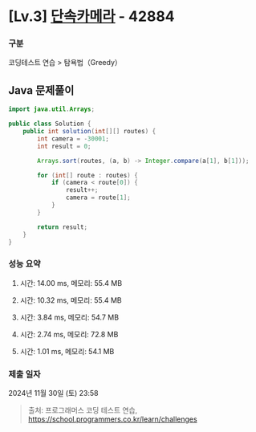 # [Lv.3] [단속카메라](https://school.programmers.co.kr/learn/courses/30/lessons/42884?language=java) - 42884 

### 구분

코딩테스트 연습 > 탐욕법（Greedy）

## Java 문제풀이

```java
import java.util.Arrays;

public class Solution {
    public int solution(int[][] routes) {
        int camera = -30001;
        int result = 0;

        Arrays.sort(routes, (a, b) -> Integer.compare(a[1], b[1]));

        for (int[] route : routes) {
            if (camera < route[0]) {
                result++;
                camera = route[1];
            }
        }

        return result;
    }
}
```

### 성능 요약

1. 시간: 14.00 ms, 메모리: 55.4 MB

2. 시간: 10.32 ms, 메모리: 55.4 MB
3. 시간: 3.84 ms, 메모리: 54.7 MB
4. 시간: 2.74 ms, 메모리: 72.8 MB
5. 시간: 1.01 ms, 메모리: 54.1 MB

### 제출 일자

2024년 11월 30일 (토) 23:58

> 출처: 프로그래머스 코딩 테스트 연습, https://school.programmers.co.kr/learn/challenges